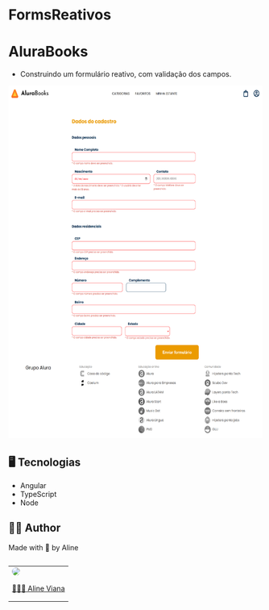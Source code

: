 # FormsReativos

# AluraBooks

- Construindo um formulário reativo, com validação dos campos.

<img src="./src/assets/img/preview.png" width=700 height=700>

<h2 id="technologies">🖥️ Tecnologias</h2>

- Angular
- TypeScript
- Node

## 👩‍💻 Author
Made with 💜 by Aline
<table align="left">
    <tr align="left">
        <td>
            <a href="https://github.com/alineviana">
                <img src="https://avatars.githubusercontent.com/u/80078418?v=4" width=100 style="border-radius:  50%;" />
                <p>👩🏽‍💻 Aline Viana</p> 
            </a>
        </td>
    </tr> 
</table>